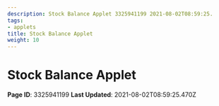 ```yaml
---
description: Stock Balance Applet 3325941199 2021-08-02T08:59:25.
tags:
- applets
title: Stock Balance Applet
weight: 10
---
```


# Stock Balance Applet
**Page ID**: 3325941199
**Last Updated**: 2021-08-02T08:59:25.470Z